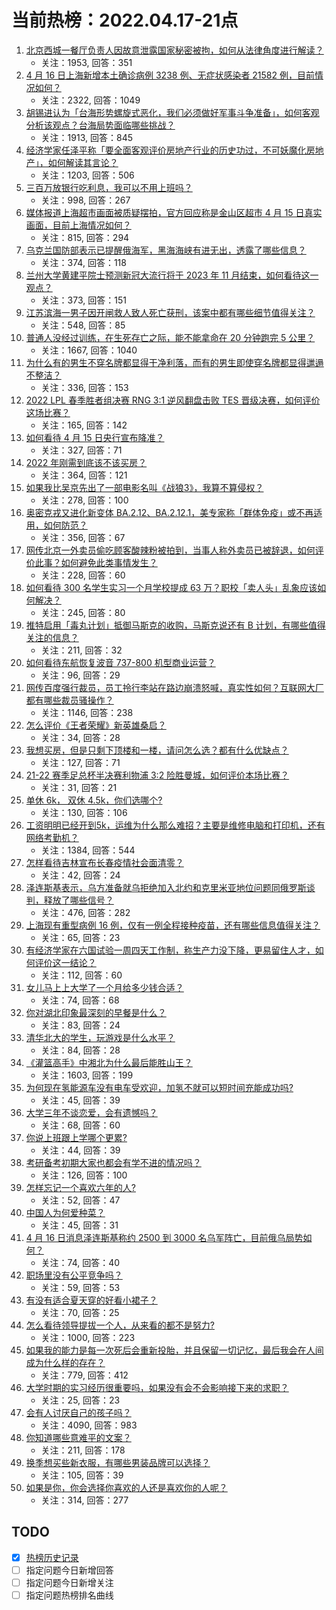 # 当前热榜：2022.04.17-21点
1. [北京西城一餐厅负责人因故意泄露国家秘密被拘，如何从法律角度进行解读？](https://www.zhihu.com/question/528322211)
    * 关注：1953, 回答：351
2. [4 月 16 日上海新增本土确诊病例 3238 例、无症状感染者 21582 例，目前情况如何？](https://www.zhihu.com/question/528412496)
    * 关注：2322, 回答：1049
3. [胡锡进认为「台海形势螺旋式恶化，我们必须做好军事斗争准备」，如何客观分析该观点？台海局势面临哪些挑战？](https://www.zhihu.com/question/528420627)
    * 关注：1913, 回答：845
4. [经济学家任泽平称「要全面客观评价房地产行业的历史功过，不可妖魔化房地产」，如何解读其言论？](https://www.zhihu.com/question/528422977)
    * 关注：1203, 回答：506
5. [三百万放银行吃利息，我可以不用上班吗？](https://www.zhihu.com/question/525273331)
    * 关注：998, 回答：267
6. [媒体报道上海超市画面被质疑摆拍，官方回应称是金山区超市 4 月 15 日真实画面，目前上海情况如何？](https://www.zhihu.com/question/528472717)
    * 关注：815, 回答：294
7. [乌克兰国防部表示已提醒俄海军，黑海海峡有进无出，透露了哪些信息？](https://www.zhihu.com/question/528314396)
    * 关注：374, 回答：118
8. [兰州大学黄建平院士预测新冠大流行将于 2023 年 11 月结束，如何看待这一观点？](https://www.zhihu.com/question/528131893)
    * 关注：373, 回答：151
9. [江苏滨海一男子因开闸救人致人死亡获刑，该案中都有哪些细节值得关注？](https://www.zhihu.com/question/528154089)
    * 关注：548, 回答：85
10. [普通人没经过训练，在生死存亡之际，能不能拿命在 20 分钟跑完 5 公里？](https://www.zhihu.com/question/421947026)
    * 关注：1667, 回答：1040
11. [为什么有的男生不穿名牌都显得干净利落，而有的男生即使穿名牌都显得邋遢不整洁？](https://www.zhihu.com/question/525800638)
    * 关注：336, 回答：153
12. [2022 LPL 春季胜者组决赛 RNG 3:1 逆风翻盘击败 TES 晋级决赛，如何评价这场比赛？](https://www.zhihu.com/question/528472572)
    * 关注：165, 回答：142
13. [如何看待 4 月 15 日央行宣布降准？](https://www.zhihu.com/question/528145499)
    * 关注：327, 回答：71
14. [2022 年刚需到底该不该买房？](https://www.zhihu.com/question/528164365)
    * 关注：364, 回答：121
15. [如果我比吴京先出了一部电影名叫《战狼3》，我算不算侵权？](https://www.zhihu.com/question/524554827)
    * 关注：278, 回答：100
16. [奥密克戎又进化新变体 BA.2.12、BA.2.12.1，美专家称「群体免疫」或不再适用，如何防范？](https://www.zhihu.com/question/528417270)
    * 关注：356, 回答：67
17. [网传北京一外卖员偷吃顾客酸辣粉被拍到，当事人称外卖员已被辞退，如何评价此事？如何避免此类事情发生？](https://www.zhihu.com/question/528166338)
    * 关注：228, 回答：60
18. [如何看待 300 名学生实习一个月学校提成 63 万？职校「卖人头」乱象应该如何解决？](https://www.zhihu.com/question/528094237)
    * 关注：245, 回答：80
19. [推特启用「毒丸计划」抵御马斯克的收购，马斯克说还有 B 计划，有哪些值得关注的信息？](https://www.zhihu.com/question/528325080)
    * 关注：211, 回答：32
20. [如何看待东航恢复波音 737-800 机型商业运营？](https://www.zhihu.com/question/528496163)
    * 关注：96, 回答：29
21. [网传百度强行裁员，员工拎行李站在路边崩溃怒喊，真实性如何？互联网大厂都有哪些裁员骚操作？](https://www.zhihu.com/question/528160796)
    * 关注：1146, 回答：238
22. [怎么评价《王者荣耀》新英雄桑启？](https://www.zhihu.com/question/528236386)
    * 关注：34, 回答：28
23. [我想买房，但是只剩下顶楼和一楼，请问怎么选？都有什么优缺点？](https://www.zhihu.com/question/357881386)
    * 关注：127, 回答：71
24. [21-22 赛季足总杯半决赛利物浦 3:2 险胜曼城，如何评价本场比赛？](https://www.zhihu.com/question/528379447)
    * 关注：31, 回答：21
25. [单休 6k， 双休 4.5k，你们选哪个?](https://www.zhihu.com/question/528234865)
    * 关注：130, 回答：106
26. [工资明明已经开到5k，运维为什么那么难招？主要是维修电脑和打印机，还有网络考勤机？](https://www.zhihu.com/question/516727752)
    * 关注：1384, 回答：544
27. [怎样看待吉林宣布长春疫情社会面清零？](https://www.zhihu.com/question/528159763)
    * 关注：42, 回答：24
28. [泽连斯基表示，乌方准备就乌拒绝加入北约和克里米亚地位问题同俄罗斯谈判，释放了哪些信号？](https://www.zhihu.com/question/528423458)
    * 关注：476, 回答：282
29. [上海现有重型病例 16 例，仅有一例全程接种疫苗，还有哪些信息值得关注？](https://www.zhihu.com/question/528477916)
    * 关注：65, 回答：23
30. [有经济学家在六国试验一周四天工作制，称生产力没下降，更易留住人才，如何评价这一结论？](https://www.zhihu.com/question/527921165)
    * 关注：112, 回答：60
31. [女儿马上上大学了一个月给多少钱合适？](https://www.zhihu.com/question/528246665)
    * 关注：74, 回答：68
32. [你对湖北印象最深刻的早餐是什么？](https://www.zhihu.com/question/410081041)
    * 关注：83, 回答：24
33. [清华北大的学生，玩游戏是什么水平？](https://www.zhihu.com/question/528069148)
    * 关注：84, 回答：28
34. [《灌篮高手》中湘北为什么最后能胜山王？](https://www.zhihu.com/question/22143571)
    * 关注：1603, 回答：199
35. [为何现在氢能源车没有电车受欢迎，加氢不就可以短时间充能成功吗?](https://www.zhihu.com/question/526251851)
    * 关注：45, 回答：39
36. [大学三年不谈恋爱，会有遗憾吗？](https://www.zhihu.com/question/528423755)
    * 关注：68, 回答：60
37. [你说上班跟上学哪个更累?](https://www.zhihu.com/question/528404469)
    * 关注：44, 回答：39
38. [考研备考初期大家也都会有学不进的情况吗？](https://www.zhihu.com/question/527948402)
    * 关注：126, 回答：100
39. [怎样忘记一个喜欢六年的人?](https://www.zhihu.com/question/528468195)
    * 关注：52, 回答：47
40. [中国人为何爱种菜？](https://www.zhihu.com/question/527285480)
    * 关注：45, 回答：31
41. [4 月 16 日消息泽连斯基称约 2500 到 3000 名乌军阵亡，目前俄乌局势如何？](https://www.zhihu.com/question/528278170)
    * 关注：74, 回答：40
42. [职场里没有公平竞争吗？](https://www.zhihu.com/question/518802670)
    * 关注：59, 回答：53
43. [有没有适合夏天穿的好看小裙子？](https://www.zhihu.com/question/526235518)
    * 关注：70, 回答：25
44. [怎么看待领导提拔一个人，从来看的都不是努力?](https://www.zhihu.com/question/404193511)
    * 关注：1000, 回答：223
45. [如果我的能力是每一次死后会重新投胎，并且保留一切记忆，最后我会在人间成为什么样的存在？](https://www.zhihu.com/question/510544545)
    * 关注：779, 回答：412
46. [大学时期的实习经历很重要吗，如果没有会不会影响接下来的求职？](https://www.zhihu.com/question/525952622)
    * 关注：25, 回答：23
47. [会有人讨厌自己的孩子吗？](https://www.zhihu.com/question/33128696)
    * 关注：4090, 回答：983
48. [你知道哪些意难平的文案？](https://www.zhihu.com/question/517256155)
    * 关注：211, 回答：178
49. [换季想买些新衣服，有哪些男装品牌可以选择？](https://www.zhihu.com/question/519824853)
    * 关注：105, 回答：39
50. [如果是你，你会选择你喜欢的人还是喜欢你的人呢？](https://www.zhihu.com/question/526980860)
    * 关注：314, 回答：277
## TODO
* [x] [热榜历史记录](hot_history/AllHot.md)
* [ ] 指定问题今日新增回答
* [ ] 指定问题今日新增关注
* [ ] 指定问题热榜排名曲线
